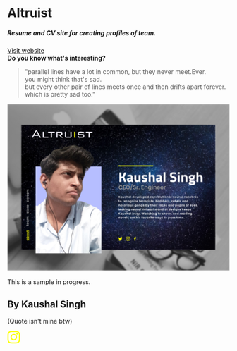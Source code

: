 # Altruist
##### Resume and CV site for creating profiles of team.

[Visit website](https://kaushalfeb.github.io/Altruist/) <br>
**Do you know what's interesting?**

>"parallel lines have a lot in common, but they never meet.Ever.<br>you might think that's sad.<br>but every other pair of lines meets once and then drifts apart forever.<br>which is pretty sad too."

![Screenshot , Aim to reach](/AProfile.jpg)

This is a sample in progress.
## By Kaushal Singh<br>
(Quote isn't mine btw)

[![Instagram logo](/insta.png "Checkout insta profile")](https://www.instagram.com/kaushalfeb/)
